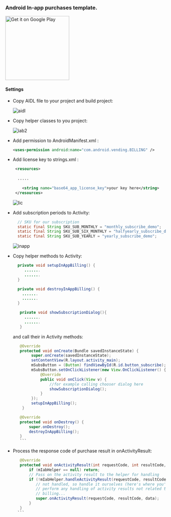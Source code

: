 
### Android In-app purchases template.

<a href="https://play.google.com/apps/testing/com.cdvdev.subscriptiondemo"><img alt="Get it on Google Play" width="200px" src="https://play.google.com/intl/en_us/badges/images/generic/en-play-badge.png" /></a>

#### Settings

* Copy AIDL file to your project and build project:

    ![aidl](https://cloud.githubusercontent.com/assets/5750211/12844998/830ed368-cc0b-11e5-8762-4485d476ca22.png)

* Copy helper classes to you project:

    ![iab2](https://cloud.githubusercontent.com/assets/5750211/12844719/d83a169c-cc09-11e5-998c-75a56457ba4f.png)

* Add permission to AndroidManifest.xml :
  
  ```xml
  <uses-permission android:name="com.android.vending.BILLING" />
  ```

* Add license key to strings.xml :

  ```xml
   <resources>
    
    .....
    
      <string name="base64_app_license_key">your key here</string>
   </resources>
  ```

  ![lic](https://cloud.githubusercontent.com/assets/5750211/12845445/9670c58a-cc0e-11e5-9ba6-15e13ca46165.png)


* Add subscription periods to Activity: 

  ```java
    // SKU for our subscription
    static final String SKU_SUB_MONTHLY = "monthly_subscribe_demo";
    static final String SKU_SUB_SIX_MONTHLY = "halfyearly_subscribe_demo";
    static final String SKU_SUB_YEARLY = "yearly_subscribe_demo";
  ```

  ![inapp](https://cloud.githubusercontent.com/assets/5750211/12825189/af0e16ec-cb7d-11e5-8d50-65f61a407db2.png)

* Copy helper methods to Activity: 
 
  ```java
    private void setupInAppBilling() {
       .......
       .......
    }
  ```
   
   ```java
     private void destroyInAppBilling() {
       .......
       .......
     }
   ```
   
   ```java
      private void showSubscriptionDialog(){
        .......
        .......
      }
   ```
   
   and call their in Activity methods:
   
   ```java
      @Override
      protected void onCreate(Bundle savedInstanceState) {
           super.onCreate(savedInstanceState);
           setContentView(R.layout.activity_main);
           mSubsButton = (Button) findViewById(R.id.button_subscribe);
           mSubsButton.setOnClickListener(new View.OnClickListener() {
               @Override
               public void onClick(View v) {
                   //for example calling chooser dialog here
                   showSubscriptionDialog();
               }
           });
           setupInAppBilling();
       }
    ```
   
    ```java
       @Override
       protected void onDestroy() {
           super.onDestroy();
           destroyInAppBilling();
       }
       ```
   
* Process the response code of purchase result in onActivityResult: 

       
    ```java
       @Override
       protected void onActivityResult(int requestCode, int resultCode, Intent data) {
           if (mIabHelper == null) return;
           // Pass on the activity result to the helper for handling
           if (!mIabHelper.handleActivityResult(requestCode, resultCode, data)) {
              // not handled, so handle it ourselves (here's where you'd
              // perform any handling of activity results not related to in-app
              // billing...
              super.onActivityResult(requestCode, resultCode, data);
           }
       }
      ```
       
